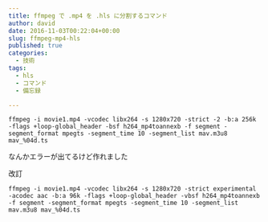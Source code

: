 ```yaml
---
title: ffmpeg で .mp4 を .hls に分割するコマンド
author: david
date: 2016-11-03T00:22:04+00:00
slug: ffmpeg-mp4-hls
published: true
categories:
  - 技術
tags:
  - hls
  - コマンド
  - 備忘録

---
```

`ffmpeg -i movie1.mp4 -vcodec libx264 -s 1280x720 -strict -2 -b:a 256k -flags +loop-global_header -bsf h264_mp4toannexb -f segment -segment_format mpegts -segment_time 10 -segment_list mav.m3u8 mav_%04d.ts`

なんかエラーが出てるけど作れました

改訂

`ffmpeg -i movie1.mp4 -vcodec libx264 -s 1280x720 -strict experimental -acodec aac -b:a 96k -flags +loop-global_header -vbsf h264_mp4toannexb -f segment -segment_format mpegts -segment_time 10 -segment_list mav.m3u8 mav_%04d.ts`